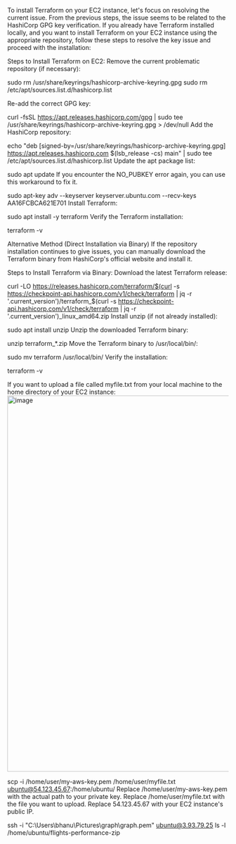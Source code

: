 To install Terraform on your EC2 instance, let's focus on resolving the current issue. From the previous steps, the issue seems to be related to the HashiCorp GPG key verification. If you already have Terraform installed locally, and you want to install Terraform on your EC2 instance using the appropriate repository, follow these steps to resolve the key issue and proceed with the installation:

Steps to Install Terraform on EC2:
Remove the current problematic repository (if necessary):


sudo rm /usr/share/keyrings/hashicorp-archive-keyring.gpg
sudo rm /etc/apt/sources.list.d/hashicorp.list


Re-add the correct GPG key:


curl -fsSL https://apt.releases.hashicorp.com/gpg | sudo tee /usr/share/keyrings/hashicorp-archive-keyring.gpg > /dev/null
Add the HashiCorp repository:


echo "deb [signed-by=/usr/share/keyrings/hashicorp-archive-keyring.gpg] https://apt.releases.hashicorp.com $(lsb_release -cs) main" | sudo tee /etc/apt/sources.list.d/hashicorp.list
Update the apt package list:


sudo apt update
If you encounter the NO_PUBKEY error again, you can use this workaround to fix it.


sudo apt-key adv --keyserver keyserver.ubuntu.com --recv-keys AA16FCBCA621E701
Install Terraform:


sudo apt install -y terraform
Verify the Terraform installation:


terraform -v


Alternative Method (Direct Installation via Binary)
If the repository installation continues to give issues, you can manually download the Terraform binary from HashiCorp's official website and install it.

Steps to Install Terraform via Binary:
Download the latest Terraform release:


curl -LO https://releases.hashicorp.com/terraform/$(curl -s https://checkpoint-api.hashicorp.com/v1/check/terraform | jq -r '.current_version')/terraform_$(curl -s https://checkpoint-api.hashicorp.com/v1/check/terraform | jq -r '.current_version')_linux_amd64.zip
Install unzip (if not already installed):


sudo apt install unzip
Unzip the downloaded Terraform binary:


unzip terraform_*.zip
Move the Terraform binary to /usr/local/bin/:


sudo mv terraform /usr/local/bin/
Verify the installation:


terraform -v


If you want to upload a file called myfile.txt from your local machine to the home directory of your EC2 instance:<img width="854" alt="image" src="https://github.com/user-attachments/assets/d8908e7a-b2de-43e6-9814-29a1a3848dd4" />



scp -i /home/user/my-aws-key.pem /home/user/myfile.txt ubuntu@54.123.45.67:/home/ubuntu/
Replace /home/user/my-aws-key.pem with the actual path to your private key.
Replace /home/user/myfile.txt with the file you want to upload.
Replace 54.123.45.67 with your EC2 instance's public IP.









ssh -i "C:\Users\bhanu\Pictures\graph\graph.pem" ubuntu@3.93.79.25
ls -l /home/ubuntu/flights-performance-zip
